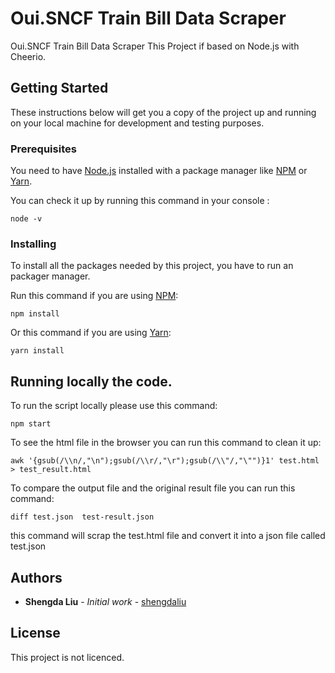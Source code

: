 # Oui.SNCF Train Bill Data Scraper

Oui.SNCF Train Bill Data Scraper
This Project if based on Node.js with Cheerio.

## Getting Started

These instructions below will get you a copy of the project up and running on your local machine for development and testing purposes.

### Prerequisites

You need to have [Node.js](https://nodejs.org/en/) installed with a package manager like [NPM](https://www.npmjs.com/) or [Yarn](https://yarnpkg.com/).

You can check it up by running this command in your console :

```
node -v
```

### Installing

To install all the packages needed by this project, you have to run an packager manager.

Run this command if you are using [NPM](https://www.npmjs.com/):

```
npm install
```

Or this command if you are using [Yarn](https://yarnpkg.com/):

```
yarn install
```

## Running locally the code.

To run the script locally please use this command:

```
npm start
```

To see the html file in the browser you can run this command to clean it up:

```
awk '{gsub(/\\n/,"\n");gsub(/\\r/,"\r");gsub(/\\"/,"\"")}1' test.html > test_result.html
```

To compare the output file and the original result file you can run this command:

```
diff test.json  test-result.json
```

this command will scrap the test.html file and convert it into a json file called test.json


<!-- ## Contributing -->

<!-- ## Versioning -->

## Authors

* **Shengda Liu** - *Initial work* - [shengdaliu](https://github.com/shengdaliu)

## License

This project is not licenced.

<!-- ## Acknowledgments -->
